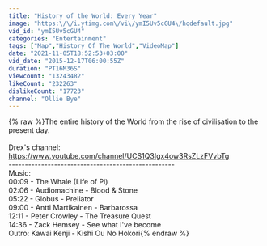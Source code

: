 ```yaml
---
title: "History of the World: Every Year"
image: "https:\/\/i.ytimg.com\/vi\/ymI5Uv5cGU4\/hqdefault.jpg"
vid_id: "ymI5Uv5cGU4"
categories: "Entertainment"
tags: ["Map","History Of The World","VideoMap"]
date: "2021-11-05T18:52:53+03:00"
vid_date: "2015-12-17T06:00:55Z"
duration: "PT16M36S"
viewcount: "13243482"
likeCount: "232263"
dislikeCount: "17723"
channel: "Ollie Bye"
---
```

{% raw %}The entire history of the World from the rise of civilisation to the present day.<br /><br />Drex's channel: <a rel="nofollow" target="blank" href="https://www.youtube.com/channel/UCS1Q3Igx4ow3RsZLzFVvbTg">https://www.youtube.com/channel/UCS1Q3Igx4ow3RsZLzFVvbTg</a><br />---------------------------------------------------<br />Music:<br />00:09 - The Whale (Life of Pi) <br />02:06 -   Audiomachine - Blood &amp; Stone<br />05:22 -  Globus - Preliator<br />09:00 - Antti Martikainen - Barbarossa<br />12:11 - Peter Crowley - The Treasure Quest<br /> 14:36 - Zack Hemsey - See what I've become<br />Outro: Kawai Kenji - Kishi Ou No Hokori{% endraw %}
